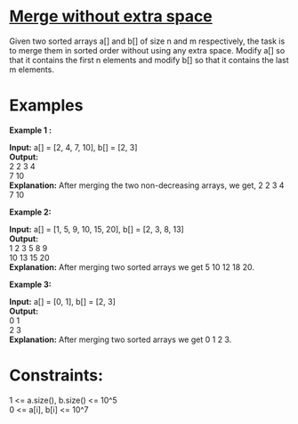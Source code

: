 # [Merge without extra space](https://github.com/surya8980/December-2024-Daily-Problems/blob/main/GeeksForGeeks/11-Dec-2024/Merge%20without%20extra%20space%20Brute%20Force.java)

Given two sorted arrays a[] and b[] of size n and m respectively, the task is to merge them in sorted order without using any extra space. Modify a[] so that it contains the first n elements and modify b[] so that it contains the last m elements.  

# Examples

**Example 1 :**

**Input:** a[] = [2, 4, 7, 10], b[] = [2, 3]  
**Output:**  
2 2 3 4  
7 10  
**Explanation:** After merging the two non-decreasing arrays, we get, 2 2 3 4 7 10  

**Example 2:**

**Input:** a[] = [1, 5, 9, 10, 15, 20], b[] = [2, 3, 8, 13]  
**Output:**  
1 2 3 5 8 9  
10 13 15 20  
**Explanation:** After merging two sorted arrays we get 5 10 12 18 20.  

**Example 3:**

**Input:** a[] = [0, 1], b[] = [2, 3]  
**Output:**  
0 1  
2 3  
**Explanation:** After merging two sorted arrays we get 0 1 2 3.  
# Constraints:
1 <= a.size(), b.size() <= 10^5  
0 <= a[i], b[i] <= 10^7
